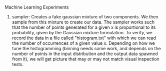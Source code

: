 Machine Learning Experiments

1) sampler: Creates a fake gaussian mixture of two components. We then sample from this mixture to create our data.
   The sampler works such that the number of points generated for a given x is proportional to its probability, 
   given by the Gaussian mixture formulation. To verify, we record the data in a file called "histogram.txt" with 
   which we can read the number of occurrences of a given value x. Depending on how we tune the histogramming (binning needs some work, and depends on the number of points in the input distribution and the output data spawned from it), we will get picture that may or may not match visual inspection tests.


